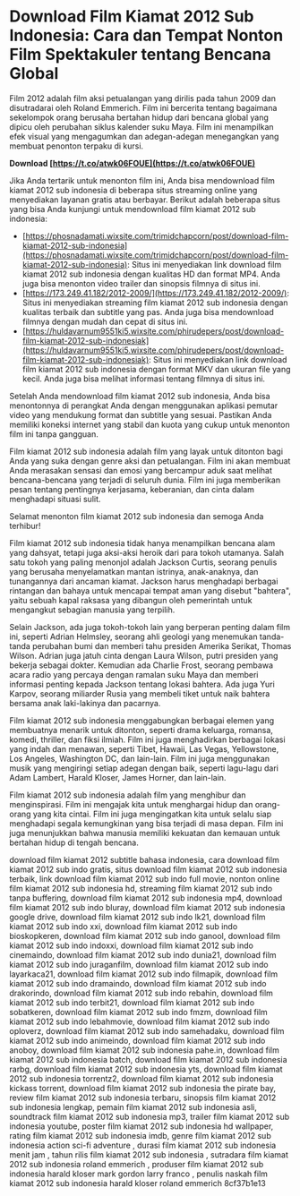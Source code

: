 
 
# Download Film Kiamat 2012 Sub Indonesia: Cara dan Tempat Nonton Film Spektakuler tentang Bencana Global
 
Film 2012 adalah film aksi petualangan yang dirilis pada tahun 2009 dan disutradarai oleh Roland Emmerich. Film ini bercerita tentang bagaimana sekelompok orang berusaha bertahan hidup dari bencana global yang dipicu oleh perubahan siklus kalender suku Maya. Film ini menampilkan efek visual yang mengagumkan dan adegan-adegan menegangkan yang membuat penonton terpaku di kursi.
 
**Download  [https://t.co/atwk06FOUE](https://t.co/atwk06FOUE)**


 
Jika Anda tertarik untuk menonton film ini, Anda bisa mendownload film kiamat 2012 sub indonesia di beberapa situs streaming online yang menyediakan layanan gratis atau berbayar. Berikut adalah beberapa situs yang bisa Anda kunjungi untuk mendownload film kiamat 2012 sub indonesia:
 
- [https://phosnadamati.wixsite.com/trimidchapcorn/post/download-film-kiamat-2012-sub-indonesia](https://phosnadamati.wixsite.com/trimidchapcorn/post/download-film-kiamat-2012-sub-indonesia): Situs ini menyediakan link download film kiamat 2012 sub indonesia dengan kualitas HD dan format MP4. Anda juga bisa menonton video trailer dan sinopsis filmnya di situs ini.
- [https://173.249.41.182/2012-2009/](https://173.249.41.182/2012-2009/): Situs ini menyediakan streaming film kiamat 2012 sub indonesia dengan kualitas terbaik dan subtitle yang pas. Anda juga bisa mendownload filmnya dengan mudah dan cepat di situs ini.
- [https://huldavarnum9551ki5.wixsite.com/phirudepers/post/download-film-kiamat-2012-sub-indonesiak](https://huldavarnum9551ki5.wixsite.com/phirudepers/post/download-film-kiamat-2012-sub-indonesiak): Situs ini menyediakan link download film kiamat 2012 sub indonesia dengan format MKV dan ukuran file yang kecil. Anda juga bisa melihat informasi tentang filmnya di situs ini.

Setelah Anda mendownload film kiamat 2012 sub indonesia, Anda bisa menontonnya di perangkat Anda dengan menggunakan aplikasi pemutar video yang mendukung format dan subtitle yang sesuai. Pastikan Anda memiliki koneksi internet yang stabil dan kuota yang cukup untuk menonton film ini tanpa gangguan.
 
Film kiamat 2012 sub indonesia adalah film yang layak untuk ditonton bagi Anda yang suka dengan genre aksi dan petualangan. Film ini akan membuat Anda merasakan sensasi dan emosi yang bercampur aduk saat melihat bencana-bencana yang terjadi di seluruh dunia. Film ini juga memberikan pesan tentang pentingnya kerjasama, keberanian, dan cinta dalam menghadapi situasi sulit.
 
Selamat menonton film kiamat 2012 sub indonesia dan semoga Anda terhibur!
  
Film kiamat 2012 sub indonesia tidak hanya menampilkan bencana alam yang dahsyat, tetapi juga aksi-aksi heroik dari para tokoh utamanya. Salah satu tokoh yang paling menonjol adalah Jackson Curtis, seorang penulis yang berusaha menyelamatkan mantan istrinya, anak-anaknya, dan tunangannya dari ancaman kiamat. Jackson harus menghadapi berbagai rintangan dan bahaya untuk mencapai tempat aman yang disebut "bahtera", yaitu sebuah kapal raksasa yang dibangun oleh pemerintah untuk mengangkut sebagian manusia yang terpilih.
 
Selain Jackson, ada juga tokoh-tokoh lain yang berperan penting dalam film ini, seperti Adrian Helmsley, seorang ahli geologi yang menemukan tanda-tanda perubahan bumi dan memberi tahu presiden Amerika Serikat, Thomas Wilson. Adrian juga jatuh cinta dengan Laura Wilson, putri presiden yang bekerja sebagai dokter. Kemudian ada Charlie Frost, seorang pembawa acara radio yang percaya dengan ramalan suku Maya dan memberi informasi penting kepada Jackson tentang lokasi bahtera. Ada juga Yuri Karpov, seorang miliarder Rusia yang membeli tiket untuk naik bahtera bersama anak laki-lakinya dan pacarnya.
 
Film kiamat 2012 sub indonesia menggabungkan berbagai elemen yang membuatnya menarik untuk ditonton, seperti drama keluarga, romansa, komedi, thriller, dan fiksi ilmiah. Film ini juga menghadirkan berbagai lokasi yang indah dan menawan, seperti Tibet, Hawaii, Las Vegas, Yellowstone, Los Angeles, Washington DC, dan lain-lain. Film ini juga menggunakan musik yang mengiringi setiap adegan dengan baik, seperti lagu-lagu dari Adam Lambert, Harald Kloser, James Horner, dan lain-lain.
 
Film kiamat 2012 sub indonesia adalah film yang menghibur dan menginspirasi. Film ini mengajak kita untuk menghargai hidup dan orang-orang yang kita cintai. Film ini juga mengingatkan kita untuk selalu siap menghadapi segala kemungkinan yang bisa terjadi di masa depan. Film ini juga menunjukkan bahwa manusia memiliki kekuatan dan kemauan untuk bertahan hidup di tengah bencana.
 
download film kiamat 2012 subtitle bahasa indonesia,  cara download film kiamat 2012 sub indo gratis,  situs download film kiamat 2012 sub indonesia terbaik,  link download film kiamat 2012 sub indo full movie,  nonton online film kiamat 2012 sub indonesia hd,  streaming film kiamat 2012 sub indo tanpa buffering,  download film kiamat 2012 sub indonesia mp4,  download film kiamat 2012 sub indo bluray,  download film kiamat 2012 sub indonesia google drive,  download film kiamat 2012 sub indo lk21,  download film kiamat 2012 sub indo xxi,  download film kiamat 2012 sub indo bioskopkeren,  download film kiamat 2012 sub indo ganool,  download film kiamat 2012 sub indo indoxxi,  download film kiamat 2012 sub indo cinemaindo,  download film kiamat 2012 sub indo dunia21,  download film kiamat 2012 sub indo juraganfilm,  download film kiamat 2012 sub indo layarkaca21,  download film kiamat 2012 sub indo filmapik,  download film kiamat 2012 sub indo dramaindo,  download film kiamat 2012 sub indo drakorindo,  download film kiamat 2012 sub indo rebahin,  download film kiamat 2012 sub indo terbit21,  download film kiamat 2012 sub indo sobatkeren,  download film kiamat 2012 sub indo fmzm,  download film kiamat 2012 sub indo lebahmovie,  download film kiamat 2012 sub indo oploverz,  download film kiamat 2012 sub indo samehadaku,  download film kiamat 2012 sub indo animeindo,  download film kiamat 2012 sub indo anoboy,  download film kiamat 2012 sub indonesia pahe.in,  download film kiamat 2012 sub indonesia batch,  download film kiamat 2012 sub indonesia rarbg,  download film kiamat 2012 sub indonesia yts,  download film kiamat 2012 sub indonesia torrentz2,  download film kiamat 2012 sub indonesia kickass torrent,  download film kiamat 2012 sub indonesia the pirate bay,  review film kiamat 2012 sub indonesia terbaru,  sinopsis film kiamat 2012 sub indonesia lengkap,  pemain film kiamat 2012 sub indonesia asli,  soundtrack film kiamat 2012 sub indonesia mp3,  trailer film kiamat 2012 sub indonesia youtube,  poster film kiamat 2012 sub indonesia hd wallpaper,  rating film kiamat 2012 sub indonesia imdb,  genre film kiamat 2012 sub indonesia action sci-fi adventure ,  durasi film kiamat 2012 sub indonesia menit jam ,  tahun rilis film kiamat 2012 sub indonesia ,  sutradara film kiamat 2012 sub indonesia roland emmerich ,  produser film kiamat 2012 sub indonesia harald kloser mark gordon larry franco ,  penulis naskah film kiamat 2012 sub indonesia harald kloser roland emmerich
 8cf37b1e13
 
